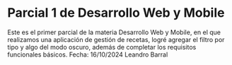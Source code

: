 # Parcial 1 de Desarrollo Web y Mobile

Este es el primer parcial de la materia Desarrollo Web y Mobile, en el que realizamos una aplicación de gestión de recetas, logré agregar el filtro por tipo y algo del modo oscuro, además de completar los requisitos funcionales básicos.
Fecha: 16/10/2024
Leandro Barral
